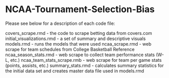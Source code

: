 # NCAA-Tournament-Selection-Bias

Please see below for a description of each code file:

  covers_scrape.rmd - the code to scrape betting data from covers.com
  initial_visualizations.rmd - a set of summary and descriptive visuals
  models.rmd - runs the models that were used
  ncaa_scrape.rmd - web scrape for team schedules from College Basketball Reference
  ncaa_season_stats.rmd - web scrape to collect team performance stats (W-L, etc.)
  ncaa_team_stats_scrape.rmb - web scrape for team per game stats (points, assists, etc.)
  summary_stats.rmd - calculates summary statistics for the initial data set and creates master data file used in models.rmd
